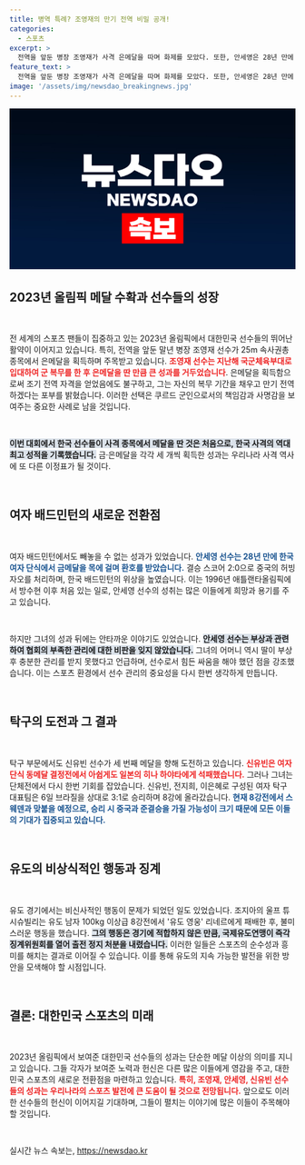 ```yaml
---
title: 병역 특례? 조영재의 만기 전역 비밀 공개!
categories:
  - 스포츠
excerpt: >
  전역을 앞둔 병장 조영재가 사격 은메달을 따며 화제를 모았다. 또한, 안세영은 28년 만에 배드민턴 금메달을 획득하고, 신유빈은 탁구 단체전에서 8강 진출을 이뤘다. 스포츠 역사를 새로 쓴 이번 대회, 자세한 소식이 궁금하다면 클릭하세요!
feature_text: >
  전역을 앞둔 병장 조영재가 사격 은메달을 따며 화제를 모았다. 또한, 안세영은 28년 만에 배드민턴 금메달을 획득하고, 신유빈은 탁구 단체전에서 8강 진출을 이뤘다. 스포츠 역사를 새로 쓴 이번 대회, 자세한 소식이 궁금하다면 클릭하세요!
image: '/assets/img/newsdao_breakingnews.jpg'
---
```


<p><img src="/assets/img/newsdao_breakingnews.jpg" alt="ranknews 속보" /></p>

<h2 data-ke-size="size26">2023년 올림픽 메달 수확과 선수들의 성장</h2>

<p data-ke-size="size16">&nbsp;</p>

<p>전 세계의 스포츠 팬들이 집중하고 있는 2023년 올림픽에서 대한민국 선수들의 뛰어난 활약이 이어지고 있습니다. 특히, 전역을 앞둔 말년 병장 조영재 선수가 25m 속사권총 종목에서 은메달을 획득하며 주목받고 있습니다. <b><span style="color: #ee2323;">조영재 선수는 지난해 국군체육부대로 입대하여 군 복무를 한 후 은메달을 딴 만큼 큰 성과를 거두었습니다</span></b>. 은메달을 획득함으로써 조기 전역 자격을 얻었음에도 불구하고, 그는 자신의 복무 기간을 채우고 만기 전역하겠다는 포부를 밝혔습니다. 이러한 선택은 쿠르드 군인으로서의 책임감과 사명감을 보여주는 중요한 사례로 남을 것입니다. </p>

<p><br></p>

<p><b><span style="background-color: #21538527;">이번 대회에서 한국 선수들이 사격 종목에서 메달을 딴 것은 처음으로, 한국 사격의 역대 최고 성적을 기록했습니다.</span></b> 금·은메달을 각각 세 개씩 획득한 성과는 우리나라 사격 역사에 또 다른 이정표가 될 것이다. </p>

<p><br></p>

<h2 data-ke-size="size26">여자 배드민턴의 새로운 전환점</h2>

<p data-ke-size="size16">&nbsp;</p>

<p>여자 배드민턴에서도 빼놓을 수 없는 성과가 있었습니다. <b><span style="color: #1a5490;">안세영 선수는 28년 만에 한국 여자 단식에서 금메달을 목에 걸며 환호를 받았습니다.</span></b> 결승 스코어 2:0으로 중국의 허빙자오를 처리하며, 한국 배드민턴의 위상을 높였습니다. 이는 1996년 애틀랜타올림픽에서 방수현 이후 처음 있는 일로, 안세영 선수의 성취는 많은 이들에게 희망과 용기를 주고 있습니다. </p>

<p><br></p>

<p>하지만 그녀의 성과 뒤에는 안타까운 이야기도 있었습니다. <b><span style="background-color: #21538527;">안세영 선수는 부상과 관련하여 협회의 부족한 관리에 대한 비판을 잊지 않았습니다.</span></b> 그녀의 어머니 역시 딸이 부상 후 충분한 관리를 받지 못했다고 언급하며, 선수로서 힘든 싸움을 해야 했던 점을 강조했습니다. 이는 스포츠 환경에서 선수 관리의 중요성을 다시 한번 생각하게 만듭니다.</p>

<p><br></p>

<h2 data-ke-size="size26">탁구의 도전과 그 결과</h2>

<p data-ke-size="size16">&nbsp;</p>

<p>탁구 부문에서도 신유빈 선수가 세 번째 메달을 향해 도전하고 있습니다. <b><span style="color: #ee2323;">신유빈은 여자 단식 동메달 결정전에서 아쉽게도 일본의 히나 하야타에게 석패했습니다.</span></b> 그러나 그녀는 단체전에서 다시 한번 기회를 잡았습니다. 신유빈, 전지희, 이은혜로 구성된 여자 탁구 대표팀은 6일 브라질을 상대로 3:1로 승리하며 8강에 올라갔습니다. <b><span style="color: #1a5490;">현재 8강전에서 스웨덴과 맞붙을 예정으로, 승리 시 중국과 준결승을 가질 가능성이 크기 때문에 모든 이들의 기대가 집중되고 있습니다.</span></b></p>

<p><br></p>

<h2 data-ke-size="size26">유도의 비상식적인 행동과 징계</h2>

<p data-ke-size="size16">&nbsp;</p>

<p>유도 경기에서는 비신사적인 행동이 문제가 되었던 일도 있었습니다. 조지아의 울프 튜시슈빌리는 유도 남자 100kg 이상급 8강전에서 '유도 영웅' 리네르에게 패배한 후, 불미스러운 행동을 했습니다. <b><span style="background-color: #21538527;">그의 행동은 경기에 적합하지 않은 만큼, 국제유도연맹이 즉각 징계위원회를 열어 출전 정지 처분을 내렸습니다.</span></b> 이러한 일들은 스포츠의 순수성과 흥미를 해치는 결과로 이어질 수 있습니다. 이를 통해 유도의 지속 가능한 발전을 위한 방안을 모색해야 할 시점입니다. </p>

<p><br></p>

<h2 data-ke-size="size26">결론: 대한민국 스포츠의 미래</h2>

<p data-ke-size="size16">&nbsp;</p>

<p>2023년 올림픽에서 보여준 대한민국 선수들의 성과는 단순한 메달 이상의 의미를 지니고 있습니다. 그들 각자가 보여준 노력과 헌신은 다른 많은 이들에게 영감을 주고, 대한민국 스포츠의 새로운 전환점을 마련하고 있습니다. <b><span style="color: #ee2323;">특히, 조영재, 안세영, 신유빈 선수들의 성과는 우리나라의 스포츠 발전에 큰 도움이 될 것으로 전망됩니다.</span></b> 앞으로도 이러한 선수들의 헌신이 이어지길 기대하며, 그들이 펼치는 이야기에 많은 이들이 주목해야 할 것입니다. </p>

<p data-ke-size="size16">&nbsp;</p>
실시간 뉴스 속보는, <a href="https://newsdao.kr" rel="dofollow">https://newsdao.kr</a>



